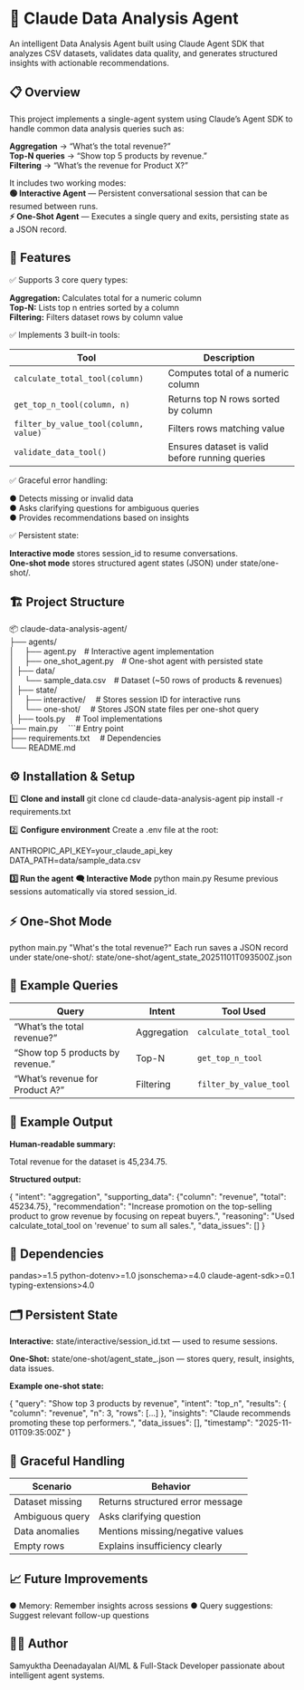 # 🧠 Claude Data Analysis Agent
An intelligent Data Analysis Agent built using Claude Agent SDK that analyzes CSV datasets, validates data quality, and generates structured insights with actionable recommendations.

## 📋 Overview
This project implements a single-agent system using Claude’s Agent SDK to handle common data analysis queries such as:

**Aggregation** → “What’s the total revenue?”\
**Top-N queries** → “Show top 5 products by revenue.”\
**Filtering** → “What’s the revenue for Product X?”

It includes two working modes:\
**🟢 Interactive Agent** — Persistent conversational session that can be resumed between runs.\
**⚡ One-Shot Agent** — Executes a single query and exits, persisting state as a JSON record.


## 🧩 Features
✅ Supports 3 core query types:

**Aggregation:** Calculates total for a numeric column\
**Top-N:** Lists top n entries sorted by a column\
**Filtering:** Filters dataset rows by column value

✅ Implements 3 built-in tools:

| Tool                                  | Description                                     |
| ------------------------------------- | ----------------------------------------------- |
| `calculate_total_tool(column)`        | Computes total of a numeric column              |
| `get_top_n_tool(column, n)`           | Returns top N rows sorted by column             |
| `filter_by_value_tool(column, value)` | Filters rows matching value                     |
| `validate_data_tool()`                | Ensures dataset is valid before running queries |


✅ Graceful error handling:

● Detects missing or invalid data\
● Asks clarifying questions for ambiguous queries\
● Provides recommendations based on insights

✅ Persistent state:

**Interactive mode** stores session_id to resume conversations.\
**One-shot mode** stores structured agent states (JSON) under state/one-shot/.

## 🏗️ Project Structure

📦 claude-data-analysis-agent/\
├── agents/\
│&ensp;&ensp;   ├── agent.py&ensp;&ensp;# Interactive agent implementation\
│&ensp;&ensp;   ├── one_shot_agent.py&ensp;&ensp;# One-shot agent with persisted state\
│
├── data/\
│&ensp;&ensp;   └── sample_data.csv&ensp;&ensp;# Dataset (~50 rows of products & revenues)\
│
├── state/\
│&ensp;&ensp;   ├── interactive/&ensp;&ensp;         # Stores session ID for interactive runs\
│&ensp;&ensp;   └── one-shot/&ensp;&ensp;            # Stores JSON state files per one-shot query\
│
├── tools.py&ensp;&ensp;                 # Tool implementations\
├── main.py&ensp;&ensp;               ```# Entry point\
├── requirements.txt&ensp;&ensp;         # Dependencies\
└── README.md


## ⚙️ Installation & Setup
1️⃣ **Clone and install**
git clone <your-repo-url>
cd claude-data-analysis-agent
pip install -r requirements.txt

2️⃣ **Configure environment**
Create a .env file at the root:

ANTHROPIC_API_KEY=your_claude_api_key
DATA_PATH=data/sample_data.csv

**3️⃣ Run the agent**
**🗨️ Interactive Mode**
python main.py
Resume previous sessions automatically via stored session_id.

## ⚡ One-Shot Mode
python main.py "What's the total revenue?"
Each run saves a JSON record under state/one-shot/:
state/one-shot/agent_state_20251101T093500Z.json


## 🧠 Example Queries
| Query                             | Intent      | Tool Used              |
| --------------------------------- | ----------- | ---------------------- |
| “What’s the total revenue?”       | Aggregation | `calculate_total_tool` |
| “Show top 5 products by revenue.” | Top-N       | `get_top_n_tool`       |
| “What’s revenue for Product A?”   | Filtering   | `filter_by_value_tool` |


## 🧾 Example Output
**Human-readable summary:**

Total revenue for the dataset is 45,234.75.

**Structured output:**

{
  "intent": "aggregation",
  "supporting_data": {"column": "revenue", "total": 45234.75},
  "recommendation": "Increase promotion on the top-selling product to grow revenue by focusing on repeat buyers.",
  "reasoning": "Used calculate_total_tool on 'revenue' to sum all sales.",
  "data_issues": []
}

## 🧰 Dependencies

pandas>=1.5
python-dotenv>=1.0
jsonschema>=4.0
claude-agent-sdk>=0.1
typing-extensions>4.0

## 🗂️ Persistent State

**Interactive:**
state/interactive/session_id.txt — used to resume sessions.

**One-Shot:**
state/one-shot/agent_state_<timestamp>.json — stores query, result, insights, data issues.

**Example one-shot state:**

{
  "query": "Show top 3 products by revenue",
  "intent": "top_n",
  "results": { "column": "revenue", "n": 3, "rows": [...] },
  "insights": "Claude recommends promoting these top performers.",
  "data_issues": [],
  "timestamp": "2025-11-01T09:35:00Z"
}

## 🧪 Graceful Handling

| Scenario        | Behavior                         |
| --------------- | -------------------------------- |
| Dataset missing | Returns structured error message |
| Ambiguous query | Asks clarifying question         |
| Data anomalies  | Mentions missing/negative values |
| Empty rows      | Explains insufficiency clearly   |

## 📈 Future Improvements
● Memory: Remember insights across sessions
● Query suggestions: Suggest relevant follow-up questions

## 👩‍💻 Author
Samyuktha Deenadayalan
AI/ML & Full-Stack Developer passionate about intelligent agent systems.
